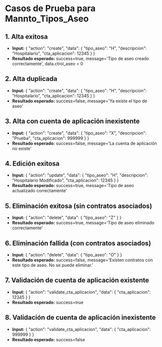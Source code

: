 # Casos de Prueba para Mannto_Tipos_Aseo

## 1. Alta exitosa
- **Input:** { "action": "create", "data": { "tipo_aseo": "H", "descripcion": "Hospitalario", "cta_aplicacion": 12345 } }
- **Resultado esperado:** success=true, message='Tipo de aseo creado correctamente', data.ctrol_aseo > 0

## 2. Alta duplicada
- **Input:** { "action": "create", "data": { "tipo_aseo": "H", "descripcion": "Hospitalario", "cta_aplicacion": 12345 } }
- **Resultado esperado:** success=false, message='Ya existe el tipo de aseo'

## 3. Alta con cuenta de aplicación inexistente
- **Input:** { "action": "create", "data": { "tipo_aseo": "X", "descripcion": "Prueba", "cta_aplicacion": 999999 } }
- **Resultado esperado:** success=false, message='La cuenta de aplicación no existe'

## 4. Edición exitosa
- **Input:** { "action": "update", "data": { "tipo_aseo": "H", "descripcion": "Hospitalario Modificado", "cta_aplicacion": 12345 } }
- **Resultado esperado:** success=true, message='Tipo de aseo actualizado correctamente'

## 5. Eliminación exitosa (sin contratos asociados)
- **Input:** { "action": "delete", "data": { "tipo_aseo": "Z" } }
- **Resultado esperado:** success=true, message='Tipo de aseo eliminado correctamente'

## 6. Eliminación fallida (con contratos asociados)
- **Input:** { "action": "delete", "data": { "tipo_aseo": "O" } }
- **Resultado esperado:** success=false, message='Existen contratos con este tipo de aseo. No se puede eliminar.'

## 7. Validación de cuenta de aplicación existente
- **Input:** { "action": "validate_cta_aplicacion", "data": { "cta_aplicacion": 12345 } }
- **Resultado esperado:** success=true

## 8. Validación de cuenta de aplicación inexistente
- **Input:** { "action": "validate_cta_aplicacion", "data": { "cta_aplicacion": 999999 } }
- **Resultado esperado:** success=false
